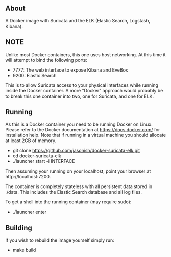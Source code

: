 ## About

A Docker image with Suricata and the ELK (Elastic Search, Logstash,
Kibana).

## NOTE

Unlike most Docker containers, this one uses host networking.  At this
time it will attempt to bind the following ports:

 - 7777: The web interface to expose Kibana and EveBox
 - 9200: Elastic Search

This is to allow Suricata access to your physical interfaces while
running inside the Docker container.  A more "Docker" approach would
probably be to break this one container into two, one for Suricata,
and one for ELK.

## Running

As this is a Docker container you need to be running Docker on Linux.
Please refer to the Docker documentation at https://docs.docker.com/
for installation help.  Note that if running in a virtual machine you
should allocate at least 2GB of memory.

 - git clone https://github.com/jasonish/docker-suricata-elk.git
 - cd docker-suricata-elk
 - ./launcher start -i INTERFACE

Then assuming your running on your localhost, point your browser at
http://localhost:7200.

The container is completely stateless with all persistent data stored
in ./data.  This includes the Elastic Search database and all log
files.

To get a shell into the running container (may require sudo):

 - ./launcher enter

## Building

If you wish to rebuild the image yourself simply run:

 - make build
